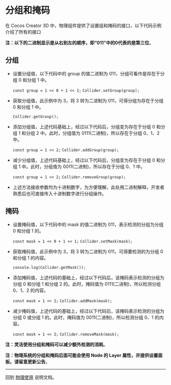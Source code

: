 # 分组和掩码

在 Cocos Creator 3D 中，物理组件提供了设置组和掩码的接口，以下代码示例介绍了所有的接口

**注：以下的二进制显示是从右到左的顺序，即“011”中的0代表的是第三位**。

## 分组

- 设置分组值，以下代码中的 group 的值二进制为 011，分组可看作是存在于分组 0 和分组 1 中。

  `const group = 1 << 0 + 1 << 1;`
  `Collider.setGroup(group);`

- 获取分组值，此示例中为 3，将 3 转为二进制为 011，可得分组为存在于分组 0 和分组 1 中。

  `Collider.getGroup();`

- 添加分组值，上述代码基础上，经过以下代码后，分组变为存在于分组 0 和分组 1 和分组 2 中。此时，分组值为 0111(二进制)，所以存在于分组 0、1、2 中。

  `const group = 1 << 2;`
  `Collider.addGroup(group);`

- 减少分组值，上述代码基础上，经过以下代码后，分组变为存在于分组 0 和分组 1 中。此时，分组值为 0011(二进制)，所以存在于分组 0、1 中。

  `const group = 1 << 2;`
  `Collider.removeGroup(group);`

- 上述方法接收参数均为十进制数字，为方便理解，此处用二进制解释，开发者熟悉后也可直接传入十进制数字进行分组操作。

## 掩码

- 设置掩码值，以下代码中的 mask 的值二进制为 011，表示检测的分组为分组 0 和分组 1 的。

  `const mask = 1 << 0 + 1 << 1;`
  `Collider.setMask(mask);`

- 获取掩码值，此示例中为 3，将 3 转为二进制为 011，可得要检测的为分组 0 和分组 1 的内容。

  `console.log(Collider.getMask());`

- 添加掩码值，上述代码的基础上，经过以下代码后，该掩码表示检测的分组为分组 0 和分组 1 和分组 2 的。此时，掩码值为 0111(二进制)，所以检测分组 0、1、2 的内容。

  `const mask = 1 << 2;`
  `Collider.addMask(mask);`

- 减少掩码值，上述代码的基础上，经过以下代码后，该掩码表示检测的分组为分组 0 或分组 1 的。此时，掩码值为 0011(二进制)，所以检测分组 0、1 的内容。

  `const mask = 1 << 2;`
  `Collider.removeMask(mask);`

**注：灵活使用分组和掩码可以减少额外检测的消耗**。

**注：物理系统的分组和掩码后面可能会使用 Node 的 Layer 属性，并提供设置面板，请留意更新公告**。

<!--
TODO :

## 举例

以下代码区域列举了一个简单的使用示例

```

```
-->

---

回到 [物理使用](./../physics-use.md) 说明文档。
